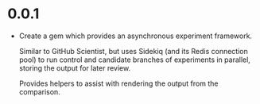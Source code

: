 # 0.0.1

* Create a gem which provides an asynchronous experiment framework.

  Similar to GitHub Scientist, but uses Sidekiq (and its Redis connection pool)
  to run control and candidate branches of experiments in parallel, storing the
  output for later review.

  Provides helpers to assist with rendering the output from the comparison.
